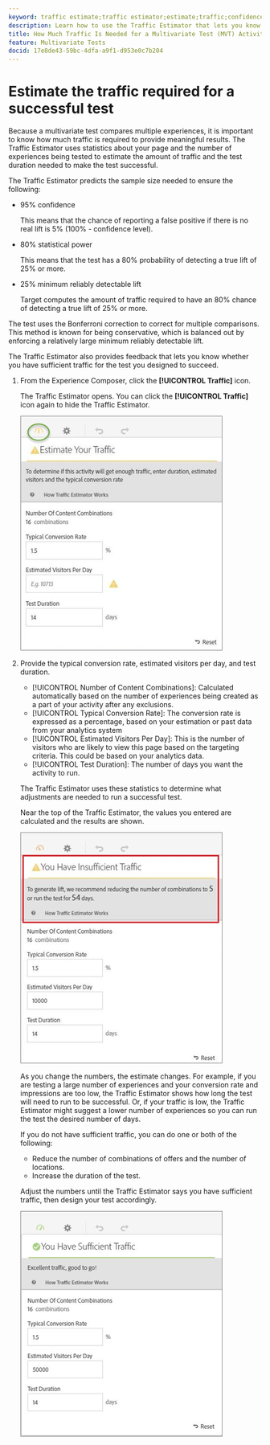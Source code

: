 ```yaml
---
keyword: traffic estimate;traffic estimator;estimate;traffic;confidence;statistical power;lift;bonferroni;conversion rate;visitors per day;duration
description: Learn how to use the Traffic Estimator that lets you know if you have sufficient traffic for your Adobe Target Multivariate Test activity to succeed.
title: How Much Traffic Is Needed for a Multivariate Test (MVT) Activity?
feature: Multivariate Tests
docid: 17e8de43-59bc-4dfa-a9f1-d953e0c7b204
---
```


# Estimate the traffic required for a successful test

Because a multivariate test compares multiple experiences, it is important to know how much traffic is required to provide meaningful results. The Traffic Estimator uses statistics about your page and the number of experiences being tested to estimate the amount of traffic and the test duration needed to make the test successful.

 The Traffic Estimator predicts the sample size needed to ensure the following:

* 95% confidence

  This means that the chance of reporting a false positive if there is no real lift is 5% (100% - confidence level). 
* 80% statistical power

  This means that the test has a 80% probability of detecting a true lift of 25% or more. 
* 25% minimum reliably detectable lift

  Target computes the amount of traffic required to have an 80% chance of detecting a true lift of 25% or more.

The test uses the Bonferroni correction to correct for multiple comparisons. This method is known for being conservative, which is balanced out by enforcing a relatively large minimum reliably detectable lift.

The Traffic Estimator also provides feedback that lets you know whether you have sufficient traffic for the test you designed to succeed. 

1. From the Experience Composer, click  the **[!UICONTROL Traffic]** icon.

   The Traffic Estimator opens. You can click the **[!UICONTROL Traffic]** icon again to hide the Traffic Estimator.

   ![](assets/estimatorempty.png)

1. Provide the typical conversion rate, estimated visitors per day, and test duration.

   * [!UICONTROL Number of Content Combinations]: Calculated automatically based on the number of experiences being created as a part of your activity after any exclusions. 
   * [!UICONTROL Typical Conversion Rate]: The conversion rate is expressed as a percentage, based on your estimation or past data from your analytics system 
   * [!UICONTROL Estimated Visitors Per Day]: This is the number of visitors who are likely to view this page based on the targeting criteria. This could be based on your analytics data. 
   * [!UICONTROL Test Duration]: The number of days you want the activity to run.

   The Traffic Estimator uses these statistics to determine what adjustments are needed to run a successful test.

   Near the top of the Traffic Estimator, the values you entered are calculated and the results are shown.

   ![](assets/estimatorinsufficient.png)

   As you change the numbers, the estimate changes. For example, if you are testing a large number of experiences and your conversion rate and impressions are too low, the Traffic Estimator shows how long the test will need to run to be successful. Or, if your traffic is low, the Traffic Estimator might suggest a lower number of experiences so you can run the test the desired number of days.

   If you do not have sufficient traffic, you can do one or both of the following:

   * Reduce the number of combinations of offers and the number of locations. 
   * Increase the duration of the test.

   Adjust the numbers until the Traffic Estimator says you have sufficient traffic, then design your test accordingly.

   ![](assets/estimatorok.png)

